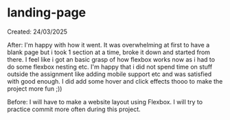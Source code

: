 # landing-page
Created: 24/03/2025

After:
I'm happy with how it went. It was overwhelming at first to have a blank page but i took 1 section at a time, broke it down and started from there. I feel like i got an basic grasp of how flexbox works now as i had to do some flexbox nesting etc. I'm happy that i did not spend time on stuff outside the assignment like adding mobile support etc and was satisfied with good enough. I did add some hover and click effects thooo to make the project more fun ;))

Before:
I will have to make a website layout using Flexbox.
I will try to practice commit more often during this project.